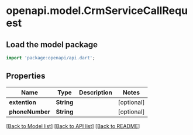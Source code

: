 # openapi.model.CrmServiceCallRequest

## Load the model package
```dart
import 'package:openapi/api.dart';
```

## Properties
Name | Type | Description | Notes
------------ | ------------- | ------------- | -------------
**extention** | **String** |  | [optional] 
**phoneNumber** | **String** |  | [optional] 

[[Back to Model list]](../README.md#documentation-for-models) [[Back to API list]](../README.md#documentation-for-api-endpoints) [[Back to README]](../README.md)


